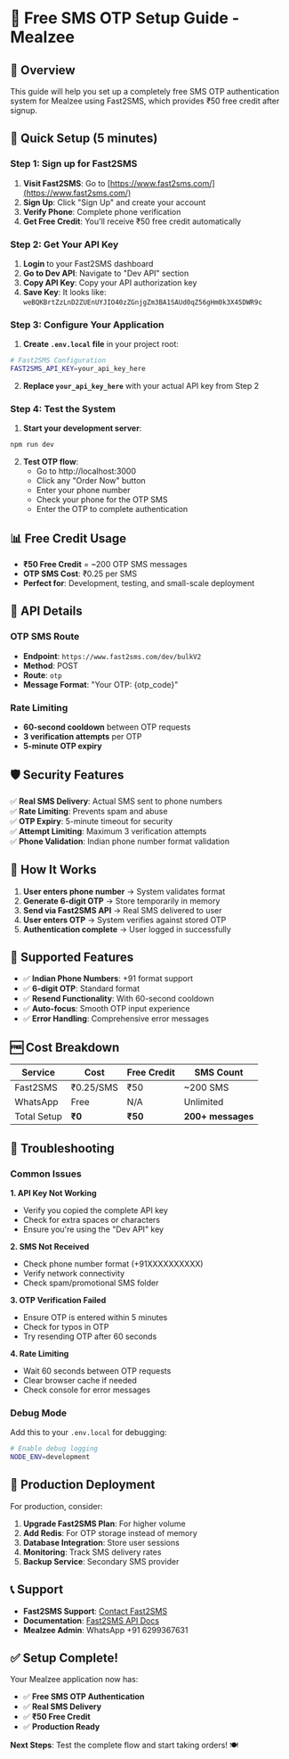 # 📱 Free SMS OTP Setup Guide - Mealzee

## 🎯 Overview

This guide will help you set up a completely free SMS OTP authentication system for Mealzee using Fast2SMS, which provides ₹50 free credit after signup.

## 🚀 Quick Setup (5 minutes)

### Step 1: Sign up for Fast2SMS

1. **Visit Fast2SMS**: Go to [https://www.fast2sms.com/](https://www.fast2sms.com/)
2. **Sign Up**: Click "Sign Up" and create your account
3. **Verify Phone**: Complete phone verification
4. **Get Free Credit**: You'll receive ₹50 free credit automatically

### Step 2: Get Your API Key

1. **Login** to your Fast2SMS dashboard
2. **Go to Dev API**: Navigate to "Dev API" section
3. **Copy API Key**: Copy your API authorization key
4. **Save Key**: It looks like: `weBQKBrtZzLnD2ZUEnUYJIO40zZGnjgZm3BA1SAUd0qZ56gHm0k3X45DWR9c`

### Step 3: Configure Your Application

1. **Create `.env.local` file** in your project root:
```bash
# Fast2SMS Configuration
FAST2SMS_API_KEY=your_api_key_here
```

2. **Replace `your_api_key_here`** with your actual API key from Step 2

### Step 4: Test the System

1. **Start your development server**:
```bash
npm run dev
```

2. **Test OTP flow**:
   - Go to http://localhost:3000
   - Click any "Order Now" button
   - Enter your phone number
   - Check your phone for the OTP SMS
   - Enter the OTP to complete authentication

## 📊 Free Credit Usage

- **₹50 Free Credit** = ~200 OTP SMS messages
- **OTP SMS Cost**: ₹0.25 per SMS
- **Perfect for**: Development, testing, and small-scale deployment

## 🔧 API Details

### OTP SMS Route
- **Endpoint**: `https://www.fast2sms.com/dev/bulkV2`
- **Method**: POST
- **Route**: `otp`
- **Message Format**: "Your OTP: {otp_code}"

### Rate Limiting
- **60-second cooldown** between OTP requests
- **3 verification attempts** per OTP
- **5-minute OTP expiry**

## 🛡️ Security Features

✅ **Real SMS Delivery**: Actual SMS sent to phone numbers  
✅ **Rate Limiting**: Prevents spam and abuse  
✅ **OTP Expiry**: 5-minute timeout for security  
✅ **Attempt Limiting**: Maximum 3 verification attempts  
✅ **Phone Validation**: Indian phone number format validation  

## 🔄 How It Works

1. **User enters phone number** → System validates format
2. **Generate 6-digit OTP** → Store temporarily in memory
3. **Send via Fast2SMS API** → Real SMS delivered to user
4. **User enters OTP** → System verifies against stored OTP
5. **Authentication complete** → User logged in successfully

## 📱 Supported Features

- ✅ **Indian Phone Numbers**: +91 format support
- ✅ **6-digit OTP**: Standard format
- ✅ **Resend Functionality**: With 60-second cooldown
- ✅ **Auto-focus**: Smooth OTP input experience
- ✅ **Error Handling**: Comprehensive error messages

## 🆓 Cost Breakdown

| Service | Cost | Free Credit | SMS Count |
|---------|------|-------------|-----------|
| Fast2SMS | ₹0.25/SMS | ₹50 | ~200 SMS |
| WhatsApp | Free | N/A | Unlimited |
| Total Setup | **₹0** | **₹50** | **200+ messages** |

## 🔧 Troubleshooting

### Common Issues

**1. API Key Not Working**
- Verify you copied the complete API key
- Check for extra spaces or characters
- Ensure you're using the "Dev API" key

**2. SMS Not Received**
- Check phone number format (+91XXXXXXXXXX)
- Verify network connectivity
- Check spam/promotional SMS folder

**3. OTP Verification Failed**
- Ensure OTP is entered within 5 minutes
- Check for typos in OTP
- Try resending OTP after 60 seconds

**4. Rate Limiting**
- Wait 60 seconds between OTP requests
- Clear browser cache if needed
- Check console for error messages

### Debug Mode

Add this to your `.env.local` for debugging:
```bash
# Enable debug logging
NODE_ENV=development
```

## 🚀 Production Deployment

For production, consider:

1. **Upgrade Fast2SMS Plan**: For higher volume
2. **Add Redis**: For OTP storage instead of memory
3. **Database Integration**: Store user sessions
4. **Monitoring**: Track SMS delivery rates
5. **Backup Service**: Secondary SMS provider

## 📞 Support

- **Fast2SMS Support**: [Contact Fast2SMS](https://www.fast2sms.com/contact-us)
- **Documentation**: [Fast2SMS API Docs](https://docs.fast2sms.com)
- **Mealzee Admin**: WhatsApp +91 6299367631

## ✅ Setup Complete!

Your Mealzee application now has:
- ✅ **Free SMS OTP Authentication**
- ✅ **Real SMS Delivery**
- ✅ **₹50 Free Credit**
- ✅ **Production Ready**

**Next Steps**: Test the complete flow and start taking orders! 🍽️

